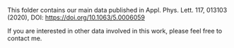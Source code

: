 This folder contains our main data published in Appl. Phys. Lett. 117, 013103 (2020), DOI: https://doi.org/10.1063/5.0006059

If you are interested in other data involved in this work, please feel free to contact me.
